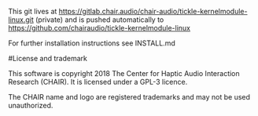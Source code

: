 This git lives at https://gitlab.chair.audio/chair-audio/tickle-kernelmodule-linux.git (private)
and is pushed automatically to https://github.com/chairaudio/tickle-kernelmodule-linux


For further installation instructions see INSTALL.md

#License and trademark

This software is copyright 2018 The Center for Haptic Audio Interaction Research (CHAIR). It is licensed under a GPL-3 licence.

The CHAIR name and logo are registered trademarks and may not be used unauthorized.